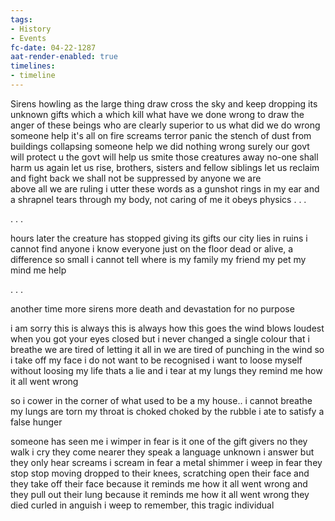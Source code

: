 ```yaml
---
tags:
- History
- Events
fc-date: 04-22-1287
aat-render-enabled: true
timelines:
- timeline
---
```


Sirens howling 
as the large thing draw cross the sky and keep dropping its
unknown gifts which a
which kill what have we done wrong to draw the anger of these beings
who are clearly superior to us 
what did we do wrong 
someone help 
it's all on fire 
screams  terror   panic    the stench of dust from buildings collapsing 
someone 
help 
we did nothing wrong 
surely our govt will protect u
the govt will help us
smite those creatures away
no-one shall harm us again
let us rise, brothers, sisters and fellow siblings
let us reclaim and fight back
we shall not be suppressed by anyone
we are  
above all 
we are ruling
i utter these words as a gunshot rings in my ear
and a shrapnel tears through my body,
not caring of me 
it obeys physics
. . .

. . . 

hours later
the creature has stopped giving its gifts
our city lies in ruins 
i cannot find anyone i know
everyone just on the floor
dead or alive, a difference 
so small i cannot tell
where is 
my family
my friend
my pet
my mind
me
help

. . .

another time 
more sirens
more death and devastation
for no purpose

i am sorry this is always this is always how this goes
the wind blows loudest when you got your eyes closed
but i never changed a single colour that i breathe
we are tired of letting it all in
we are tired of punching in the wind
so i take off my face
i do not want to be recognised
i want to loose myself
without loosing my life
thats a lie
and i tear at my lungs
they remind me how it all went 
wrong

so i cower
in the corner of what used to be a 
my
house.. 
i cannot breathe
my lungs are torn 
my throat is choked
choked by the rubble i ate
to satisfy a false hunger

someone has 
seen me
i wimper in fear
is it one of the gift givers 
no
they walk
i cry
they come nearer
they speak 
a language unknown
i answer
but they only hear screams
i scream 
in fear
a metal shimmer
i weep in fear
they
stop 
stop moving
dropped to their knees,
scratching open their face
and they take 
off their face
because it reminds me how it all
went wrong
and they pull 
out their lung
because it reminds me how it all
went wrong
they 
died
curled in anguish i weep 
to remember,  this tragic individual
